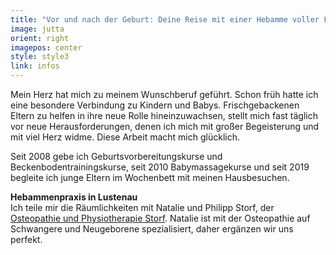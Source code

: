 ```yaml
---
title: "Vor und nach der Geburt: Deine Reise mit einer Hebamme voller Fürsorge und Erfahrung"
image: jutta
orient: right
imagepos: center
style: style3
link: infos
---
```

Mein Herz hat mich zu meinem Wunschberuf geführt. Schon früh hatte ich eine besondere Verbindung zu Kindern und Babys. Frischgebackenen Eltern zu helfen in ihre neue Rolle hineinzuwachsen, stellt mich fast täglich vor neue Herausforderungen, denen ich mich mit großer Begeisterung und mit viel Herz widme. Diese Arbeit macht mich glücklich.

Seit 2008 gebe ich Geburtsvorbereitungskurse und Beckenbodentrainingskurse, seit 2010 Babymassagekurse und seit 2019 begleite ich junge Eltern im Wochenbett mit meinen Hausbesuchen.



**Hebammenpraxis in Lustenau**  
Ich teile mir die Räumlichkeiten mit Natalie und Philipp Storf, der [Osteopathie und Physiotherapie Storf](http://osteopathie-storf.at). Natalie ist mit der Osteopathie auf Schwangere und Neugeborene spezialisiert, daher ergänzen wir uns perfekt.  
